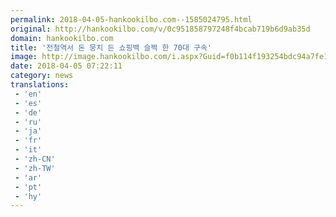 ```yaml
---
permalink: 2018-04-05-hankookilbo.com--1585024795.html
original: http://hankookilbo.com/v/0c951858797248f4bcab719b6d9ab35d
domain: hankookilbo.com
title: '전철역서 돈 뭉치 든 쇼핑백 슬쩍 한 70대 구속'
image: http://image.hankookilbo.com/i.aspx?Guid=f0b114f193254bdc94a7fe15757b64bc&Month=201804&size=980
date: 2018-04-05 07:22:11
category: news
translations: 
 - 'en'
 - 'es'
 - 'de'
 - 'ru'
 - 'ja'
 - 'fr'
 - 'it'
 - 'zh-CN'
 - 'zh-TW'
 - 'ar'
 - 'pt'
 - 'hy'
---
```


